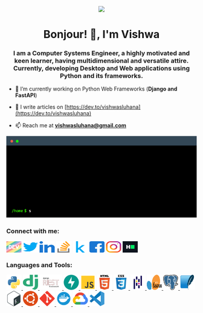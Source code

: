<p align="center">
  <img src="https://readme-typing-svg.herokuapp.com/?color=%2336BCF7&size=24&center=true&vCenter=true&width=500&height=100&lines=Greetings+and+Salutations!+👋;Welcome+to+my+profile!+🙌;Eat+Sleep+Code+Repeat+💻">
</p>
  
<h1 align="center">Bonjour! 👋, I'm Vishwa</h1>
<h3 align="center">I am a Computer Systems Engineer, a highly motivated and keen learner, having multidimensional and versatile attire. Currently, developing Desktop and Web applications using Python and its frameworks.</h3>

- 🌱 I’m currently working on Python Web Frameworks (**Django and FastAPI**)

- 📝 I write articles on [https://dev.to/vishwasluhana](https://dev.to/vishwasluhana)

- 📫 Reach me at **vishwasluhana@gmail.com**

<p align="center">
  <img src="gifs/terminal.gif" alt="terminal.gif" />
</p>

<h3 align="left">Connect with me:</h3>
<p align="left">
<a href="https://dev.to/vishwasluhana" target="blank"><img align="center" src="icons/devto.svg" alt="vishwasluhana" height="30" width="40" /></a>
<a href="https://twitter.com/vixvos" target="blank"><img align="center" src="icons/twitter.svg" alt="vixvos" height="30" width="40" /></a>
<a href="https://linkedin.com/in/vishwa-mittar-b1980b201" target="blank"><img align="center" src="icons/linked-in.svg" alt="vishwa-mittar-b1980b201" height="30" width="40" /></a>
<a href="https://stackoverflow.com/users/11834577" target="blank"><img align="center" src="icons/stack-overflow.svg" alt="11834577" height="30" width="40" /></a>
<a href="https://kaggle.com/vishwasluhana" target="blank"><img align="center" src="icons/kaggle.svg" alt="vishwasluhana" height="30" width="40" /></a>
<a href="https://fb.com/luhanavishwas" target="blank"><img align="center" src="icons/facebook.svg" alt="luhanavishwas" height="30" width="40" /></a>
<a href="https://instagram.com/vishwas_luhana" target="blank"><img align="center" src="icons/instagram.svg" alt="vishwas_luhana" height="30" width="40" /></a>
<a href="https://www.hackerrank.com/vishwasluhana" target="blank"><img align="center" src="icons/hackerrank.svg" alt="vishwasluhana" height="30" width="40" /></a>
</p>

<h3 align="left">Languages and Tools:</h3>
<p align="left">
<a href="https://www.python.org" target="_blank" rel="noreferrer"> <img src="icons/python.svg" alt="python" width="40" height="40"/> </a>
<a href="https://www.djangoproject.com/" target="_blank" rel="noreferrer"> <img src="icons/django.svg" alt="django" width="40" height="40"/> </a>
<a href="https://www.django-rest-framework.org/" target="_blank" rel="noreferrer"> <img src="icons/drf.png" alt="django-rest-framework" width="60" height="40"/> </a>
<a href="https://fastapi.tiangolo.com/" target="_blank" rel="noreferrer"> <img src="icons/fastapi.svg" alt="fastAPI" width="40" height="40"/> </a>
<a href="https://developer.mozilla.org/en-US/docs/Web/JavaScript" target="_blank" rel="noreferrer"> <img src="icons/js.svg" alt="javascript" width="40" height="40"/> </a>
<a href="https://www.w3.org/html/" target="_blank" rel="noreferrer"> <img src="icons/html5.svg" alt="html5" width="40" height="40"/> </a>
<a href="https://devdocs.io/css/" target="_blank" rel="noreferrer"> <img src="icons/css3.svg" alt="css3" width="40" height="40"/> </a>
<a href="https://pandas.pydata.org/" target="_blank" rel="noreferrer"> <img src="icons/pandas.svg" alt="pandas" width="40" height="40"/> </a>
<a href="https://scikit-learn.org/" target="_blank" rel="noreferrer"> <img src="icons/scikit_learn.svg" alt="scikit_learn" width="40" height="40"/> </a>
<a href="https://www.postgresql.org/" target="_blank" rel="noreferrer"> <img src="icons/postgresql.svg" alt="postgresql" width="40" height="40"/> </a>
<a href="https://www.sqlite.org/" target="_blank" rel="noreferrer"> <img src="icons/sqlite.svg" alt="sqlite" width="40" height="40"/> </a>
<a href="https://www.gnu.org/software/bash/" target="_blank" rel="noreferrer"> <img src="icons/bash.svg" alt="bash" width="40" height="40"/> </a>
<a href="https://ubuntu.com/" target="_blank" rel="noreferrer"> <img src="icons/ubuntu.svg" alt="ubuntu" width="40" height="40"/> </a>
<a href="https://git-scm.com/" target="_blank" rel="noreferrer"> <img src="icons/git-scm.svg" alt="git" width="40" height="40"/> </a>
<a href="https://docker.com/" target="_blank" rel="noreferrer"> <img src="icons/docker.svg" alt="docker" width="40" height="40"/> </a>
<a href="https://cloud.google.com" target="_blank" rel="noreferrer"> <img src="icons/google_cloud.svg" alt="gcp" width="40" height="40"/> </a>
<a href="https://code.visualstudio.com/" target="_blank" rel="noreferrer"> <img src="icons/vscode.svg" alt="vscode" width="40" height="40"/> </a>
</p>
